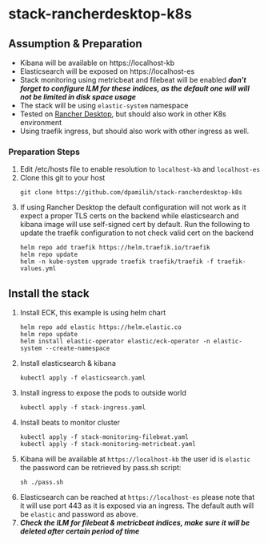 # stack-rancherdesktop-k8s

## Assumption & Preparation

- Kibana will be available on https://localhost-kb
- Elasticsearch will be exposed on https://localhost-es
- Stack monitoring using metricbeat and filebeat will be enabled ***don't forget to configure ILM for these indices, as the default one will will not be limited in disk space usage***
- The stack will be using ```elastic-system``` namespace
- Tested on [Rancher Desktop](https://rancherdesktop.io/), but should also work in other K8s environment
- Using traefik ingress, but should also work with other ingress as well. 

### Preparation Steps
1. Edit /etc/hosts file to enable resolution to ```localhost-kb``` and ```localhost-es```
2. Clone this git to your host 
    ```
    git clone https://github.com/dpamilih/stack-rancherdesktop-k8s
    ```
3. If using Rancher Desktop the default configuration will not work as it expect a proper TLS certs on the backend while elasticsearch and kibana image will use self-signed cert by default. Run the following to update the traefik configuration to not check valid cert on the backend 
     ```
     helm repo add traefik https://helm.traefik.io/traefik
     helm repo update
     helm -n kube-system upgrade traefik traefik/traefik -f traefik-values.yml
     ```

## Install the stack

1. Install ECK, this example is using helm chart
    ```
    helm repo add elastic https://helm.elastic.co
    helm repo update
    helm install elastic-operator elastic/eck-operator -n elastic-system --create-namespace
    ```
2. Install elasticsearch & kibana
    ```
    kubectl apply -f elasticsearch.yaml
    ```
3. Install ingress to expose the pods to outside world
    ```
    kubectl apply -f stack-ingress.yaml
    ```
4. Install beats to monitor cluster
    ```
    kubectl apply -f stack-monitoring-filebeat.yaml
    kubectl apply -f stack-monitoring-metricbeat.yaml
    ```
5. Kibana will be available at ```https://localhost-kb``` the user id is ```elastic``` the password can be retrieved by pass.sh script:
    ```
    sh ./pass.sh
    ```
6. Elasticsearch can be reached at ```https://localhost-es``` please note that it will use port 443 as it is exposed via an ingress. The default auth will be ```elastic``` and password as above.
6. ***Check the ILM for filebeat & metricbeat indices, make sure it will be deleted after certain period of time***
